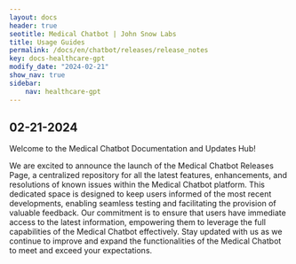 ```yaml
---
layout: docs
header: true
seotitle: Medical Chatbot | John Snow Labs
title: Usage Guides
permalink: /docs/en/chatbot/releases/release_notes
key: docs-healthcare-gpt
modify_date: "2024-02-21"
show_nav: true
sidebar:
    nav: healthcare-gpt
---
```

<div class="h3-box" markdown="1">

## 02-21-2024

Welcome to the Medical Chatbot Documentation and Updates Hub!

We are excited to announce the launch of the Medical Chatbot Releases Page, a centralized repository for all the latest features, enhancements, and resolutions of known issues within the Medical Chatbot platform. This dedicated space is designed to keep users informed of the most recent developments, enabling seamless testing and facilitating the provision of valuable feedback. Our commitment is to ensure that users have immediate access to the latest information, empowering them to leverage the full capabilities of the Medical Chatbot effectively. Stay updated with us as we continue to improve and expand the functionalities of the Medical Chatbot to meet and exceed your expectations.

